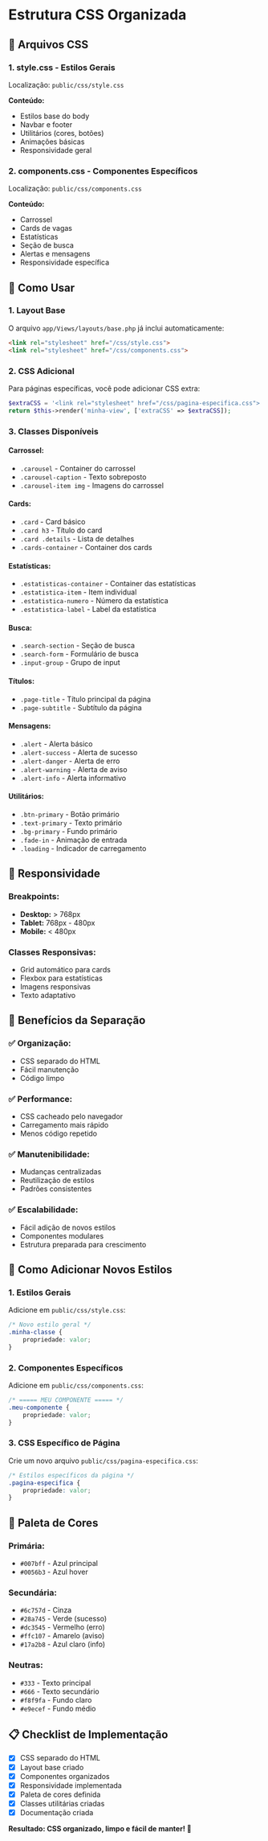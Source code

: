 # Estrutura CSS Organizada

## 📁 Arquivos CSS

### 1. **style.css** - Estilos Gerais
Localização: `public/css/style.css`

**Conteúdo:**
- Estilos base do body
- Navbar e footer
- Utilitários (cores, botões)
- Animações básicas
- Responsividade geral

### 2. **components.css** - Componentes Específicos
Localização: `public/css/components.css`

**Conteúdo:**
- Carrossel
- Cards de vagas
- Estatísticas
- Seção de busca
- Alertas e mensagens
- Responsividade específica

## 🎨 Como Usar

### 1. **Layout Base**
O arquivo `app/Views/layouts/base.php` já inclui automaticamente:
```html
<link rel="stylesheet" href="/css/style.css">
<link rel="stylesheet" href="/css/components.css">
```

### 2. **CSS Adicional**
Para páginas específicas, você pode adicionar CSS extra:
```php
$extraCSS = '<link rel="stylesheet" href="/css/pagina-especifica.css">';
return $this->render('minha-view', ['extraCSS' => $extraCSS]);
```

### 3. **Classes Disponíveis**

#### **Carrossel:**
- `.carousel` - Container do carrossel
- `.carousel-caption` - Texto sobreposto
- `.carousel-item img` - Imagens do carrossel

#### **Cards:**
- `.card` - Card básico
- `.card h3` - Título do card
- `.card .details` - Lista de detalhes
- `.cards-container` - Container dos cards

#### **Estatísticas:**
- `.estatisticas-container` - Container das estatísticas
- `.estatistica-item` - Item individual
- `.estatistica-numero` - Número da estatística
- `.estatistica-label` - Label da estatística

#### **Busca:**
- `.search-section` - Seção de busca
- `.search-form` - Formulário de busca
- `.input-group` - Grupo de input

#### **Títulos:**
- `.page-title` - Título principal da página
- `.page-subtitle` - Subtítulo da página

#### **Mensagens:**
- `.alert` - Alerta básico
- `.alert-success` - Alerta de sucesso
- `.alert-danger` - Alerta de erro
- `.alert-warning` - Alerta de aviso
- `.alert-info` - Alerta informativo

#### **Utilitários:**
- `.btn-primary` - Botão primário
- `.text-primary` - Texto primário
- `.bg-primary` - Fundo primário
- `.fade-in` - Animação de entrada
- `.loading` - Indicador de carregamento

## 📱 Responsividade

### **Breakpoints:**
- **Desktop:** > 768px
- **Tablet:** 768px - 480px
- **Mobile:** < 480px

### **Classes Responsivas:**
- Grid automático para cards
- Flexbox para estatísticas
- Imagens responsivas
- Texto adaptativo

## 🎯 Benefícios da Separação

### ✅ **Organização:**
- CSS separado do HTML
- Fácil manutenção
- Código limpo

### ✅ **Performance:**
- CSS cacheado pelo navegador
- Carregamento mais rápido
- Menos código repetido

### ✅ **Manutenibilidade:**
- Mudanças centralizadas
- Reutilização de estilos
- Padrões consistentes

### ✅ **Escalabilidade:**
- Fácil adição de novos estilos
- Componentes modulares
- Estrutura preparada para crescimento

## 🔧 Como Adicionar Novos Estilos

### 1. **Estilos Gerais**
Adicione em `public/css/style.css`:
```css
/* Novo estilo geral */
.minha-classe {
    propriedade: valor;
}
```

### 2. **Componentes Específicos**
Adicione em `public/css/components.css`:
```css
/* ===== MEU COMPONENTE ===== */
.meu-componente {
    propriedade: valor;
}
```

### 3. **CSS Específico de Página**
Crie um novo arquivo `public/css/pagina-especifica.css`:
```css
/* Estilos específicos da página */
.pagina-especifica {
    propriedade: valor;
}
```

## 🎨 Paleta de Cores

### **Primária:**
- `#007bff` - Azul principal
- `#0056b3` - Azul hover

### **Secundária:**
- `#6c757d` - Cinza
- `#28a745` - Verde (sucesso)
- `#dc3545` - Vermelho (erro)
- `#ffc107` - Amarelo (aviso)
- `#17a2b8` - Azul claro (info)

### **Neutras:**
- `#333` - Texto principal
- `#666` - Texto secundário
- `#f8f9fa` - Fundo claro
- `#e9ecef` - Fundo médio

## 📋 Checklist de Implementação

- [x] CSS separado do HTML
- [x] Layout base criado
- [x] Componentes organizados
- [x] Responsividade implementada
- [x] Paleta de cores definida
- [x] Classes utilitárias criadas
- [x] Documentação criada

**Resultado: CSS organizado, limpo e fácil de manter! 🎉** 